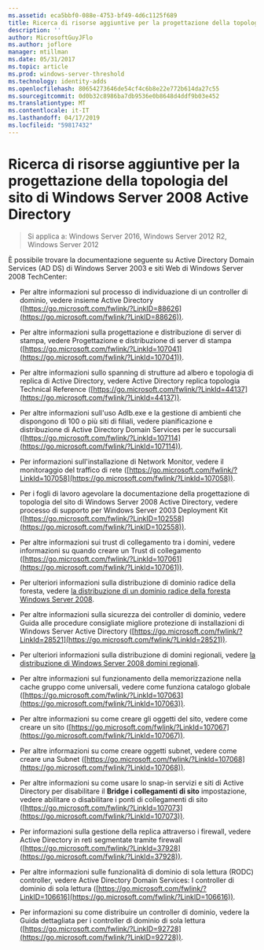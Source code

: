 ```yaml
---
ms.assetid: eca5bbf0-088e-4753-bf49-4d6c1125f689
title: Ricerca di risorse aggiuntive per la progettazione della topologia del sito di Windows Server 2008 Active Directory
description: ''
author: MicrosoftGuyJFlo
ms.author: joflore
manager: mtillman
ms.date: 05/31/2017
ms.topic: article
ms.prod: windows-server-threshold
ms.technology: identity-adds
ms.openlocfilehash: 80654273646de54cf4c6b8e22e772b614da27c55
ms.sourcegitcommit: 0d0b32c8986ba7db9536e0b8648d4ddf9b03e452
ms.translationtype: MT
ms.contentlocale: it-IT
ms.lasthandoff: 04/17/2019
ms.locfileid: "59817432"
---
```

# <a name="finding-additional-resources-for-windows-server-2008-active-directory-site-topology-design"></a>Ricerca di risorse aggiuntive per la progettazione della topologia del sito di Windows Server 2008 Active Directory

>Si applica a: Windows Server 2016, Windows Server 2012 R2, Windows Server 2012

È possibile trovare la documentazione seguente su Active Directory Domain Services (AD DS) di Windows Server 2003 e siti Web di Windows Server 2008 TechCenter:  
  
-   Per altre informazioni sul processo di individuazione di un controller di dominio, vedere insieme Active Directory ([https://go.microsoft.com/fwlink/?LinkID=88626](https://go.microsoft.com/fwlink/?LinkID=88626)).  
  
-   Per altre informazioni sulla progettazione e distribuzione di server di stampa, vedere Progettazione e distribuzione di server di stampa ([https://go.microsoft.com/fwlink/?LinkId=107041](https://go.microsoft.com/fwlink/?LinkId=107041)).  
  
-   Per altre informazioni sullo spanning di strutture ad albero e topologia di replica di Active Directory, vedere Active Directory replica topologia Technical Reference ([https://go.microsoft.com/fwlink/?LinkId=44137](https://go.microsoft.com/fwlink/?LinkId=44137)).  
  
-   Per altre informazioni sull'uso Adlb.exe e la gestione di ambienti che dispongono di 100 o più siti di filiali, vedere pianificazione e distribuzione di Active Directory Domain Services per le succursali ([https://go.microsoft.com/fwlink/?LinkId=107114](https://go.microsoft.com/fwlink/?LinkId=107114)).  
  
-   Per informazioni sull'installazione di Network Monitor, vedere il monitoraggio del traffico di rete ([https://go.microsoft.com/fwlink/?LinkId=107058](https://go.microsoft.com/fwlink/?LinkId=107058)).  
  
-   Per i fogli di lavoro agevolare la documentazione della progettazione di topologia del sito di Windows Server 2008 Active Directory, vedere processo di supporto per Windows Server 2003 Deployment Kit ([https://go.microsoft.com/fwlink/?LinkID=102558](https://go.microsoft.com/fwlink/?LinkID=102558)).  
  
-   Per altre informazioni sui trust di collegamento tra i domini, vedere informazioni su quando creare un Trust di collegamento ([https://go.microsoft.com/fwlink/?LinkId=107061](https://go.microsoft.com/fwlink/?LinkId=107061)).  
  
-   Per ulteriori informazioni sulla distribuzione di dominio radice della foresta, vedere [la distribuzione di un dominio radice della foresta Windows Server 2008](https://technet.microsoft.com/library/cc731174.aspx).  
  
-   Per altre informazioni sulla sicurezza dei controller di dominio, vedere Guida alle procedure consigliate migliore protezione di installazioni di Windows Server Active Directory ([https://go.microsoft.com/fwlink/?LinkId=28521](https://go.microsoft.com/fwlink/?LinkId=28521)).  
  
-   Per ulteriori informazioni sulla distribuzione di domini regionali, vedere [la distribuzione di Windows Server 2008 domini regionali](https://technet.microsoft.com/library/cc755118.aspx).  
  
-   Per altre informazioni sul funzionamento della memorizzazione nella cache gruppo come universali, vedere come funziona catalogo globale ([https://go.microsoft.com/fwlink/?LinkId=107063](https://go.microsoft.com/fwlink/?LinkId=107063)).  
  
-   Per altre informazioni su come creare gli oggetti del sito, vedere come creare un sito ([https://go.microsoft.com/fwlink/?LinkId=107067](https://go.microsoft.com/fwlink/?LinkId=107067)).  
  
-   Per altre informazioni su come creare oggetti subnet, vedere come creare una Subnet ([https://go.microsoft.com/fwlink/?LinkId=107068](https://go.microsoft.com/fwlink/?LinkId=107068)).  
  
-   Per altre informazioni su come usare lo snap-in servizi e siti di Active Directory per disabilitare il **Bridge i collegamenti di sito** impostazione, vedere abilitare o disabilitare i ponti di collegamenti di sito ([https://go.microsoft.com/fwlink/?LinkId=107073](https://go.microsoft.com/fwlink/?LinkId=107073)).  
  
-   Per informazioni sulla gestione della replica attraverso i firewall, vedere Active Directory in reti segmentate tramite firewall ([https://go.microsoft.com/fwlink/?LinkId=37928](https://go.microsoft.com/fwlink/?LinkId=37928)).  
  
-   Per altre informazioni sulle funzionalità di dominio di sola lettura (RODC) controller, vedere Active Directory Domain Services: I controller di dominio di sola lettura ([https://go.microsoft.com/fwlink/?LinkID=106616](https://go.microsoft.com/fwlink/?LinkID=106616)).  
  
-   Per informazioni su come distribuire un controller di dominio, vedere la Guida dettagliata per i controller di dominio di sola lettura ([https://go.microsoft.com/fwlink/?LinkID=92728](https://go.microsoft.com/fwlink/?LinkID=92728)).  
  



